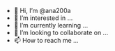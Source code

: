 - 👋 Hi, I’m @ana200a
- 👀 I’m interested in ...
- 🌱 I’m currently learning ...
- 💞️ I’m looking to collaborate on ...
- 📫 How to reach me ...

<!---
ana200a/ana200a is a ✨ special ✨ repository because its `README.md` (this file) appears on your GitHub profile.
You can click the Preview link to take a look at your changes.
--->

